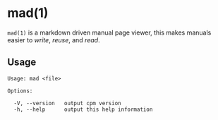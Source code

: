 
# mad(1)

  `mad(1)` is a markdown driven manual page viewer,
  this makes manuals easier to _write_, _reuse_, and
  _read_.

## Usage

    Usage: mad <file>

    Options:

      -V, --version   output cpm version
      -h, --help      output this help information

